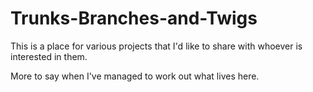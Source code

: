 # Trunks-Branches-and-Twigs
This is a place for various projects that I'd like to share with whoever is interested in them.

More to say when I've managed to work out what lives here.
